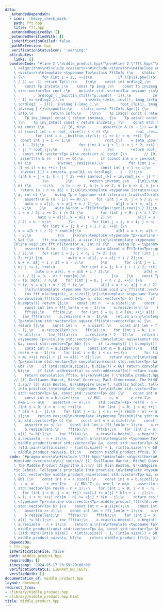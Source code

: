 ```yaml
---
data:
  _extendedDependsOn:
  - icon: ':heavy_check_mark:'
    path: fft.hpp
    title: fft.hpp
  _extendedRequiredBy: []
  _extendedVerifiedWith: []
  _isVerificationFailed: false
  _pathExtension: hpp
  _verificationStatusIcon: ':warning:'
  attributes:
    links: []
  bundledCode: "#line 2 \"middle_product.hpp\"\n\n#line 2 \"fft.hpp\"\n\n#include\
    \ <algorithm>\n#include <cassert>\n#include <iterator>\n#include <memory>\n#include\
    \ <vector>\n\ntemplate <typename Tp>\nclass FftInfo {\n    static Tp least_quadratic_nonresidue()\
    \ {\n        for (int i = 2;; ++i)\n            if (Tp(i).pow((Tp::mod() - 1)\
    \ / 2) == -1) return Tp(i);\n    }\n\n    const int ordlog2_;\n    const Tp zeta_;\n\
    \    const Tp invzeta_;\n    const Tp imag_;\n    const Tp invimag_;\n\n    mutable\
    \ std::vector<Tp> root_;\n    mutable std::vector<Tp> invroot_;\n\n    FftInfo()\n\
    \        : ordlog2_(__builtin_ctzll(Tp::mod() - 1)),\n          zeta_(least_quadratic_nonresidue().pow((Tp::mod()\
    \ - 1) >> ordlog2_)),\n          invzeta_(zeta_.inv()), imag_(zeta_.pow(1LL <<\
    \ (ordlog2_ - 2))), invimag_(-imag_),\n          root_{Tp(1), imag_}, invroot_{Tp(1),\
    \ invimag_} {}\n\npublic:\n    static const FftInfo &get() {\n        static FftInfo\
    \ info;\n        return info;\n    }\n\n    Tp imag() const { return imag_; }\n\
    \    Tp inv_imag() const { return invimag_; }\n    Tp zeta() const { return zeta_;\
    \ }\n    Tp inv_zeta() const { return invzeta_; }\n    const std::vector<Tp> &root(int\
    \ n) const {\n        // [0, n)\n        assert((n & (n - 1)) == 0);\n       \
    \ if (const int s = root_.size(); s < n) {\n            root_.resize(n);\n   \
    \         for (int i = __builtin_ctz(s); (1 << i) < n; ++i) {\n              \
    \  const int j = 1 << i;\n                root_[j]    = zeta_.pow(1LL << (ordlog2_\
    \ - i - 2));\n                for (int k = j + 1; k < j * 2; ++k) root_[k] = root_[k\
    \ - j] * root_[j];\n            }\n        }\n        return root_;\n    }\n \
    \   const std::vector<Tp> &inv_root(int n) const {\n        // [0, n)\n      \
    \  assert((n & (n - 1)) == 0);\n        if (const int s = invroot_.size(); s <\
    \ n) {\n            invroot_.resize(n);\n            for (int i = __builtin_ctz(s);\
    \ (1 << i) < n; ++i) {\n                const int j = 1 << i;\n              \
    \  invroot_[j] = invzeta_.pow(1LL << (ordlog2_ - i - 2));\n                for\
    \ (int k = j + 1; k < j * 2; ++k) invroot_[k] = invroot_[k - j] * invroot_[j];\n\
    \            }\n        }\n        return invroot_;\n    }\n};\n\ninline int fft_len(int\
    \ n) {\n    --n;\n    n |= n >> 1, n |= n >> 2, n |= n >> 4, n |= n >> 8;\n  \
    \  return (n | n >> 16) + 1;\n}\n\ntemplate <typename Iterator>\ninline void fft_n(Iterator\
    \ a, int n) {\n    using Tp = typename std::iterator_traits<Iterator>::value_type;\n\
    \    assert((n & (n - 1)) == 0);\n    for (int j = 0; j < n / 2; ++j) {\n    \
    \    auto u = a[j], v = a[j + n / 2];\n        a[j] = u + v, a[j + n / 2] = u\
    \ - v;\n    }\n    auto &&root = FftInfo<Tp>::get().root(n / 2);\n    for (int\
    \ i = n / 2; i >= 2; i /= 2) {\n        for (int j = 0; j < i / 2; ++j) {\n  \
    \          auto u = a[j], v = a[j + i / 2];\n            a[j] = u + v, a[j + i\
    \ / 2] = u - v;\n        }\n        for (int j = i, m = 1; j < n; j += i, ++m)\n\
    \            for (int k = j; k < j + i / 2; ++k) {\n                auto u = a[k],\
    \ v = a[k + i / 2] * root[m];\n                a[k] = u + v, a[k + i / 2] = u\
    \ - v;\n            }\n    }\n}\n\ntemplate <typename Tp>\ninline void fft(std::vector<Tp>\
    \ &a) {\n    fft_n(a.begin(), a.size());\n}\n\ntemplate <typename Iterator>\n\
    inline void inv_fft_n(Iterator a, int n) {\n    using Tp = typename std::iterator_traits<Iterator>::value_type;\n\
    \    assert((n & (n - 1)) == 0);\n    auto &&root = FftInfo<Tp>::get().inv_root(n\
    \ / 2);\n    for (int i = 2; i < n; i *= 2) {\n        for (int j = 0; j < i /\
    \ 2; ++j) {\n            auto u = a[j], v = a[j + i / 2];\n            a[j] =\
    \ u + v, a[j + i / 2] = u - v;\n        }\n        for (int j = i, m = 1; j <\
    \ n; j += i, ++m)\n            for (int k = j; k < j + i / 2; ++k) {\n       \
    \         auto u = a[k], v = a[k + i / 2];\n                a[k] = u + v, a[k\
    \ + i / 2] = (u - v) * root[m];\n            }\n    }\n    const Tp iv = Tp::mod()\
    \ - Tp::mod() / n;\n    for (int j = 0; j < n / 2; ++j) {\n        auto u = a[j]\
    \ * iv, v = a[j + n / 2] * iv;\n        a[j] = u + v, a[j + n / 2] = u - v;\n\
    \    }\n}\n\ntemplate <typename Tp>\ninline void inv_fft(std::vector<Tp> &a) {\n\
    \    inv_fft_n(a.begin(), a.size());\n}\n\ntemplate <typename Tp>\ninline std::vector<Tp>\
    \ convolution_fft(std::vector<Tp> a, std::vector<Tp> b) {\n    if (a.empty() ||\
    \ b.empty()) return {};\n    const int n   = a.size();\n    const int m   = b.size();\n\
    \    const int len = fft_len(n + m - 1);\n    a.resize(len);\n    b.resize(len);\n\
    \    fft(a);\n    fft(b);\n    for (int i = 0; i < len; ++i) a[i] *= b[i];\n \
    \   inv_fft(a);\n    a.resize(n + m - 1);\n    return a;\n}\n\ntemplate <typename\
    \ Tp>\ninline std::vector<Tp> square_fft(std::vector<Tp> a) {\n    if (a.empty())\
    \ return {};\n    const int n   = a.size();\n    const int len = fft_len(n * 2\
    \ - 1);\n    a.resize(len);\n    fft(a);\n    for (int i = 0; i < len; ++i) a[i]\
    \ *= a[i];\n    inv_fft(a);\n    a.resize(n * 2 - 1);\n    return a;\n}\n\ntemplate\
    \ <typename Tp>\ninline std::vector<Tp> convolution_naive(const std::vector<Tp>\
    \ &a, const std::vector<Tp> &b) {\n    if (a.empty() || b.empty()) return {};\n\
    \    const int n = a.size();\n    const int m = b.size();\n    std::vector<Tp>\
    \ res(n + m - 1);\n    for (int i = 0; i < n; ++i)\n        for (int j = 0; j\
    \ < m; ++j) res[i + j] += a[i] * b[j];\n    return res;\n}\n\ntemplate <typename\
    \ Tp>\ninline std::vector<Tp> convolution(const std::vector<Tp> &a, const std::vector<Tp>\
    \ &b) {\n    if (std::min(a.size(), b.size()) < 60) return convolution_naive(a,\
    \ b);\n    if (std::addressof(a) == std::addressof(b)) return square_fft(a);\n\
    \    return convolution_fft(a, b);\n}\n#line 7 \"middle_product.hpp\"\n\n// see:\n\
    // [1] Guillaume Hanrot, Michel Quercia, Paul Zimmermann. The Middle Product Algorithm\
    \ I.\n// [2] Alin Bostan, Gr\xE9goire Lecerf, \xC9ric Schost. Tellegen's principle\
    \ into practice.\n\ntemplate <typename Tp>\ninline std::vector<Tp> middle_product_naive(const\
    \ std::vector<Tp> &a, const std::vector<Tp> &b) {\n    const int n = a.size();\n\
    \    const int m = b.size();\n    // MUL  : n, m     -> n+m-1\n    // MUL^T: n,\
    \ n+m-1 -> m\n    assert(m >= n);\n    std::vector<Tp> res(m - n + 1);\n    for\
    \ (int i = 0; i < m - n; ++i)\n        for (int j = 0; j < n; ++j) res[i] += a[j]\
    \ * b[n + i - j];\n    for (int j = 1; j < n; ++j) res[m - n] += a[j] * b[m -\
    \ j];\n    return res;\n}\n\ntemplate <typename Tp>\ninline std::vector<Tp> middle_product_fft(std::vector<Tp>\
    \ a, std::vector<Tp> b) {\n    const int n = a.size();\n    const int m = b.size();\n\
    \    assert(m >= n);\n    const int len = fft_len(m + 1);\n    a.resize(len);\n\
    \    b.resize(len);\n    fft(a);\n    fft(b);\n    for (int i = 0; i < len; ++i)\
    \ a[i] *= b[i];\n    inv_fft(a);\n    a.erase(a.begin(), a.begin() + n);\n   \
    \ a.resize(m - n + 1);\n    return a;\n}\n\ntemplate <typename Tp>\ninline std::vector<Tp>\
    \ middle_product(const std::vector<Tp> &a, const std::vector<Tp> &b) {\n    if\
    \ (std::min((int)b.size() - (int)a.size() + 1, (int)a.size()) < 60)\n        return\
    \ middle_product_naive(a, b);\n    return middle_product_fft(a, b);\n}\n"
  code: "#pragma once\n\n#include \"fft.hpp\"\n#include <algorithm>\n#include <cassert>\n\
    #include <vector>\n\n// see:\n// [1] Guillaume Hanrot, Michel Quercia, Paul Zimmermann.\
    \ The Middle Product Algorithm I.\n// [2] Alin Bostan, Gr\xE9goire Lecerf, \xC9\
    ric Schost. Tellegen's principle into practice.\n\ntemplate <typename Tp>\ninline\
    \ std::vector<Tp> middle_product_naive(const std::vector<Tp> &a, const std::vector<Tp>\
    \ &b) {\n    const int n = a.size();\n    const int m = b.size();\n    // MUL\
    \  : n, m     -> n+m-1\n    // MUL^T: n, n+m-1 -> m\n    assert(m >= n);\n   \
    \ std::vector<Tp> res(m - n + 1);\n    for (int i = 0; i < m - n; ++i)\n     \
    \   for (int j = 0; j < n; ++j) res[i] += a[j] * b[n + i - j];\n    for (int j\
    \ = 1; j < n; ++j) res[m - n] += a[j] * b[m - j];\n    return res;\n}\n\ntemplate\
    \ <typename Tp>\ninline std::vector<Tp> middle_product_fft(std::vector<Tp> a,\
    \ std::vector<Tp> b) {\n    const int n = a.size();\n    const int m = b.size();\n\
    \    assert(m >= n);\n    const int len = fft_len(m + 1);\n    a.resize(len);\n\
    \    b.resize(len);\n    fft(a);\n    fft(b);\n    for (int i = 0; i < len; ++i)\
    \ a[i] *= b[i];\n    inv_fft(a);\n    a.erase(a.begin(), a.begin() + n);\n   \
    \ a.resize(m - n + 1);\n    return a;\n}\n\ntemplate <typename Tp>\ninline std::vector<Tp>\
    \ middle_product(const std::vector<Tp> &a, const std::vector<Tp> &b) {\n    if\
    \ (std::min((int)b.size() - (int)a.size() + 1, (int)a.size()) < 60)\n        return\
    \ middle_product_naive(a, b);\n    return middle_product_fft(a, b);\n}\n"
  dependsOn:
  - fft.hpp
  isVerificationFile: false
  path: middle_product.hpp
  requiredBy: []
  timestamp: '2024-05-17 23:59:29+08:00'
  verificationStatus: LIBRARY_NO_TESTS
  verifiedWith: []
documentation_of: middle_product.hpp
layout: document
redirect_from:
- /library/middle_product.hpp
- /library/middle_product.hpp.html
title: middle_product.hpp
---
```

